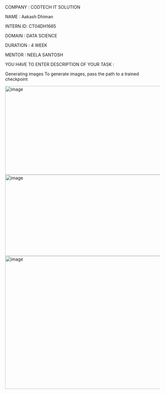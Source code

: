 COMPANY : CODTECH IT SOLUTION

NAME : Aakash Dhiman

INTERN ID: CT04DH1665

DOMAIN : DATA SCIENCE

DURATION : 4 WEEK

MENTOR : NEELA SANTOSH

YOU HAVE TO ENTER DESCRIPTION OF YOUR TASK :

Generating images To generate images, pass the path to a trained checkpoint

<img width="1199" height="288" alt="image" src="https://github.com/user-attachments/assets/2bc6bbb7-c9f1-45ea-b7c6-1c7b81d5e39e" />
<img width="1147" height="264" alt="image" src="https://github.com/user-attachments/assets/d34ad848-c69b-4bdd-9ef2-ca96cc3c3f69" />
<img width="1150" height="432" alt="image" src="https://github.com/user-attachments/assets/ce3ff803-4bc6-4e77-afdb-e1bf1244e66c" />

